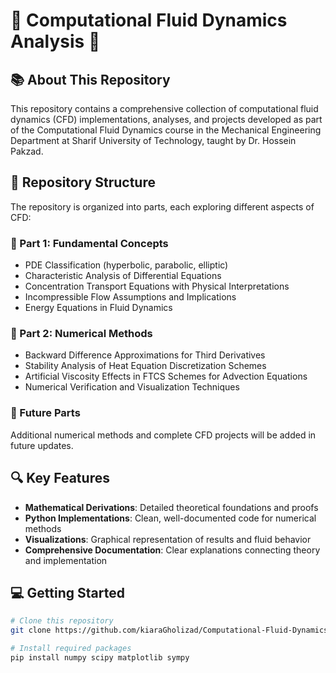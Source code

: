 # 🌊 Computational Fluid Dynamics Analysis 🌊

## 📚 About This Repository

This repository contains a comprehensive collection of computational fluid dynamics (CFD) implementations, analyses, and projects developed as part of the Computational Fluid Dynamics course in the Mechanical Engineering Department at Sharif University of Technology, taught by Dr. Hossein Pakzad.

## 🌟 Repository Structure

The repository is organized into parts, each exploring different aspects of CFD:

### 🔹 Part 1: Fundamental Concepts

* PDE Classification (hyperbolic, parabolic, elliptic)
* Characteristic Analysis of Differential Equations
* Concentration Transport Equations with Physical Interpretations
* Incompressible Flow Assumptions and Implications
* Energy Equations in Fluid Dynamics

### 🔹 Part 2: Numerical Methods

* Backward Difference Approximations for Third Derivatives
* Stability Analysis of Heat Equation Discretization Schemes
* Artificial Viscosity Effects in FTCS Schemes for Advection Equations
* Numerical Verification and Visualization Techniques

### 🔹 Future Parts

Additional numerical methods and complete CFD projects will be added in future updates.

## 🔍 Key Features

* **Mathematical Derivations**: Detailed theoretical foundations and proofs
* **Python Implementations**: Clean, well-documented code for numerical methods
* **Visualizations**: Graphical representation of results and fluid behavior
* **Comprehensive Documentation**: Clear explanations connecting theory and implementation

## 💻 Getting Started

```bash
# Clone this repository
git clone https://github.com/kiaraGholizad/Computational-Fluid-Dynamics.git

# Install required packages
pip install numpy scipy matplotlib sympy
